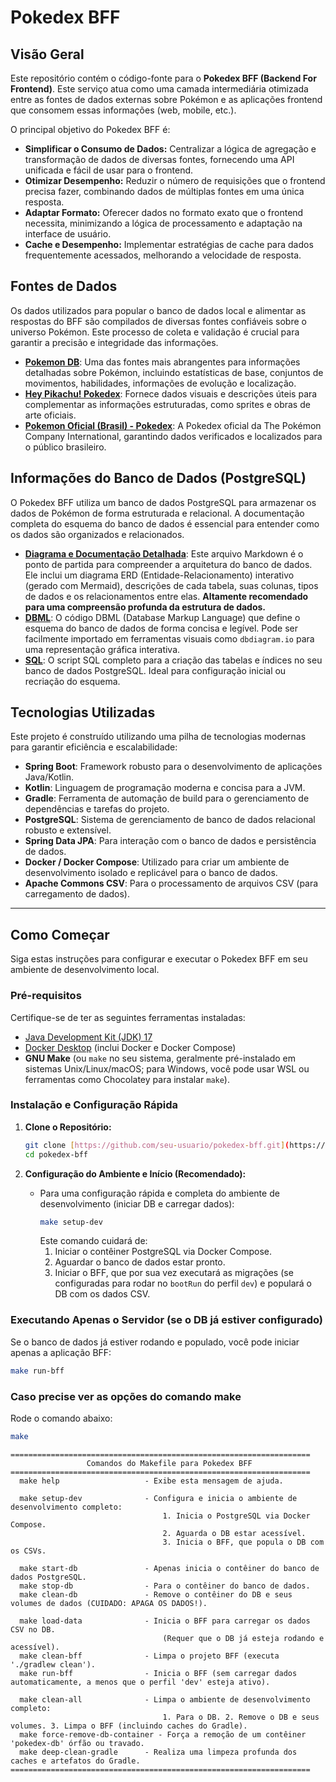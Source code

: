 # Pokedex BFF

## Visão Geral

Este repositório contém o código-fonte para o **Pokedex BFF (Backend For Frontend)**. Este serviço atua como uma camada intermediária otimizada entre as fontes de dados externas sobre Pokémon e as aplicações frontend que consomem essas informações (web, mobile, etc.).

O principal objetivo do Pokedex BFF é:
* **Simplificar o Consumo de Dados:** Centralizar a lógica de agregação e transformação de dados de diversas fontes, fornecendo uma API unificada e fácil de usar para o frontend.
* **Otimizar Desempenho:** Reduzir o número de requisições que o frontend precisa fazer, combinando dados de múltiplas fontes em uma única resposta.
* **Adaptar Formato:** Oferecer dados no formato exato que o frontend necessita, minimizando a lógica de processamento e adaptação na interface de usuário.
* **Cache e Desempenho:** Implementar estratégias de cache para dados frequentemente acessados, melhorando a velocidade de resposta.

## Fontes de Dados

Os dados utilizados para popular o banco de dados local e alimentar as respostas do BFF são compilados de diversas fontes confiáveis sobre o universo Pokémon. Este processo de coleta e validação é crucial para garantir a precisão e integridade das informações.

* **[Pokemon DB](https://pokemondb.net/)**: Uma das fontes mais abrangentes para informações detalhadas sobre Pokémon, incluindo estatísticas de base, conjuntos de movimentos, habilidades, informações de evolução e localização.
* **[Hey Pikachu! Pokedex](https://www.heypikachu.com/pokedex)**: Fornece dados visuais e descrições úteis para complementar as informações estruturadas, como sprites e obras de arte oficiais.
* **[Pokemon Oficial (Brasil) - Pokedex](https://www.pokemon.com/br/pokedex)**: A Pokedex oficial da The Pokémon Company International, garantindo dados verificados e localizados para o público brasileiro.

## Informações do Banco de Dados (PostgreSQL)

O Pokedex BFF utiliza um banco de dados PostgreSQL para armazenar os dados de Pokémon de forma estruturada e relacional. A documentação completa do esquema do banco de dados é essencial para entender como os dados são organizados e relacionados.

* **[Diagrama e Documentação Detalhada](doc/pokedex_db_info.md)**: Este arquivo Markdown é o ponto de partida para compreender a arquitetura do banco de dados. Ele inclui um diagrama ERD (Entidade-Relacionamento) interativo (gerado com Mermaid), descrições de cada tabela, suas colunas, tipos de dados e os relacionamentos entre elas. **Altamente recomendado para uma compreensão profunda da estrutura de dados.**
* **[DBML](doc/new_pokedex_db.dbml)**: O código DBML (Database Markup Language) que define o esquema do banco de dados de forma concisa e legível. Pode ser facilmente importado em ferramentas visuais como `dbdiagram.io` para uma representação gráfica interativa.
* **[SQL](doc/new_pokedex_db.sql)**: O script SQL completo para a criação das tabelas e índices no seu banco de dados PostgreSQL. Ideal para configuração inicial ou recriação do esquema.

## Tecnologias Utilizadas

Este projeto é construído utilizando uma pilha de tecnologias modernas para garantir eficiência e escalabilidade:

* **Spring Boot**: Framework robusto para o desenvolvimento de aplicações Java/Kotlin.
* **Kotlin**: Linguagem de programação moderna e concisa para a JVM.
* **Gradle**: Ferramenta de automação de build para o gerenciamento de dependências e tarefas do projeto.
* **PostgreSQL**: Sistema de gerenciamento de banco de dados relacional robusto e extensível.
* **Spring Data JPA**: Para interação com o banco de dados e persistência de dados.
* **Docker / Docker Compose**: Utilizado para criar um ambiente de desenvolvimento isolado e replicável para o banco de dados.
* **Apache Commons CSV**: Para o processamento de arquivos CSV (para carregamento de dados).

---

## Como Começar

Siga estas instruções para configurar e executar o Pokedex BFF em seu ambiente de desenvolvimento local.

### Pré-requisitos

Certifique-se de ter as seguintes ferramentas instaladas:
* [Java Development Kit (JDK) 17](https://www.oracle.com/java/technologies/downloads/)
* [Docker Desktop](https://www.docker.com/products/docker-desktop/) (inclui Docker e Docker Compose)
* **GNU Make** (ou `make` no seu sistema, geralmente pré-instalado em sistemas Unix/Linux/macOS; para Windows, você pode usar WSL ou ferramentas como Chocolatey para instalar `make`).

### Instalação e Configuração Rápida

1.  **Clone o Repositório:**
    ```bash
    git clone [https://github.com/seu-usuario/pokedex-bff.git](https://github.com/seu-usuario/pokedex-bff.git) # Substitua 'seu-usuario' e 'pokedex-bff'
    cd pokedex-bff
    ```

2.  **Configuração do Ambiente e Início (Recomendado):**
    * Para uma configuração rápida e completa do ambiente de desenvolvimento (iniciar DB e carregar dados):
        ```bash
        make setup-dev
        ```
      Este comando cuidará de:
        1.  Iniciar o contêiner PostgreSQL via Docker Compose.
        2.  Aguardar o banco de dados estar pronto.
        3.  Iniciar o BFF, que por sua vez executará as migrações (se configuradas para rodar no `bootRun` do perfil `dev`) e populará o DB com os dados CSV.

### Executando Apenas o Servidor (se o DB já estiver configurado)

Se o banco de dados já estiver rodando e populado, você pode iniciar apenas a aplicação BFF:

```bash
make run-bff
```

### Caso precise ver as opções do comando make
Rode o comando abaixo:
```bash
make
```
```bach
===================================================================
                 Comandos do Makefile para Pokedex BFF             
===================================================================
  make help                   - Exibe esta mensagem de ajuda.

  make setup-dev              - Configura e inicia o ambiente de desenvolvimento completo:
                                  1. Inicia o PostgreSQL via Docker Compose.
                                  2. Aguarda o DB estar acessível.
                                  3. Inicia o BFF, que popula o DB com os CSVs.

  make start-db               - Apenas inicia o contêiner do banco de dados PostgreSQL.
  make stop-db                - Para o contêiner do banco de dados.
  make clean-db               - Remove o contêiner do DB e seus volumes de dados (CUIDADO: APAGA OS DADOS!).

  make load-data              - Inicia o BFF para carregar os dados CSV no DB.
                                  (Requer que o DB já esteja rodando e acessível).
  make clean-bff              - Limpa o projeto BFF (executa './gradlew clean').
  make run-bff                - Inicia o BFF (sem carregar dados automaticamente, a menos que o perfil 'dev' esteja ativo).

  make clean-all              - Limpa o ambiente de desenvolvimento completo:
                                  1. Para o DB. 2. Remove o DB e seus volumes. 3. Limpa o BFF (incluindo caches do Gradle).
  make force-remove-db-container - Força a remoção de um contêiner 'pokedex-db' órfão ou travado.
  make deep-clean-gradle      - Realiza uma limpeza profunda dos caches e artefatos do Gradle.
===================================================================
```
